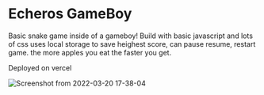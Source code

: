 # Echeros GameBoy
Basic snake game inside of a gameboy!
Build with basic javascript and lots of css
uses local storage to save heighest score, can pause resume, restart game.
the more apples you eat the faster you get.

Deployed on vercel


![Screenshot from 2022-03-20 17-38-04](https://user-images.githubusercontent.com/46806763/159187049-3dac5eef-f105-4413-a0f5-f56df27c1c52.png)
